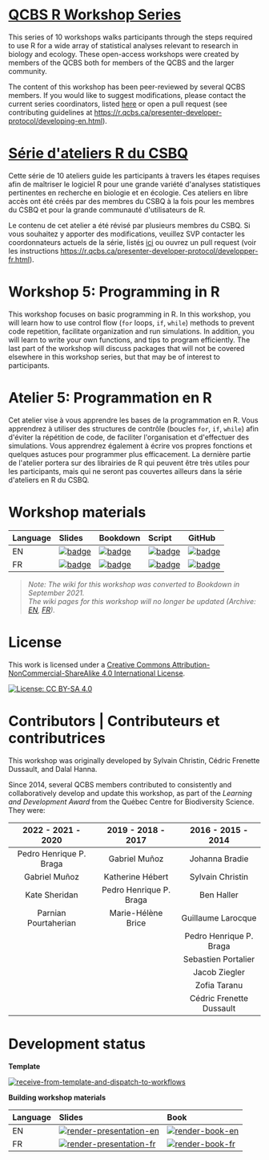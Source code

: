 # [QCBS R Workshop Series](https://r.qcbs.ca/)

This series of 10 workshops walks participants through the steps required to use R for a wide array of statistical analyses relevant to research in biology and ecology. These open-access workshops were created by members of the QCBS both for members of the QCBS and the larger community.

The content of this workshop has been peer-reviewed by several QCBS members. If you would like to suggest modifications, please contact the current series coordinators, listed [here](https://r.qcbs.ca/about/) or open a pull request (see contributing guidelines at <https://r.qcbs.ca/presenter-developer-protocol/developing-en.html>).

# [Série d'ateliers R du CSBQ](https://r.qcbs.ca/fr/)

Cette série de 10 ateliers guide les participants à travers les étapes requises afin de maîtriser le logiciel R pour une grande variété d'analyses statistiques pertinentes en recherche en biologie et en écologie. Ces ateliers en libre accès ont été créés par des membres du CSBQ à la fois pour les membres du CSBQ et pour la grande communauté d'utilisateurs de R.

Le contenu de cet atelier a été révisé par plusieurs membres du CSBQ. Si vous souhaitez y apporter des modifications, veuillez SVP contacter les coordonnateurs actuels de la série, listés [ici](https://r.qcbs.ca/fr/about) ou ouvrez un pull request (voir les instructions <https://r.qcbs.ca/presenter-developer-protocol/developper-fr.html>).

# Workshop 5: Programming in R

This workshop focuses on basic programming in R. In this workshop, you will learn how to use control flow (`for` loops, `if`, `while`) methods to prevent code repetition, facilitate organization and run simulations. In addition, you will learn to write your own functions, and tips to program efficiently. The last part of the workshop will discuss packages that will not be covered elsewhere in this workshop series, but that may be of interest to participants.

# Atelier 5: Programmation en R

Cet atelier vise à vous apprendre les bases de la programmation en R. Vous apprendrez à utiliser des structures de contrôle (boucles `for`, `if`, `while`) afin d'éviter la répétition de code, de faciliter l'organisation et d'effectuer des simulations. Vous apprendrez également à écrire vos propres fonctions et quelques astuces pour programmer plus efficacement. La dernière partie de l'atelier portera sur des librairies de R qui peuvent être très utiles pour les participants, mais qui ne seront pas couvertes ailleurs dans la série d'ateliers en R du CSBQ.

# Workshop materials

Language | Slides | Bookdown | Script | GitHub 
:--------|:-------|:-----|:------ |:-------
EN | [![badge](https://img.shields.io/static/v1?style=flat-square&label=slides&message=05&color=red&logo=html5)](https://r.qcbs.ca/workshop05/pres-en/workshop05-pres-en.html) | [![badge](https://img.shields.io/static/v1?style=flat-square&label=book&message=05&logo=github)](https://r.qcbs.ca/workshop05/book-en/index.html) | [![badge](https://img.shields.io/static/v1?style=flat-square&label=script&message=05&color=2a50b8&logo=r)](https://r.qcbs.ca/workshop05/book-en/workshop05-script-en.R) | [![badge](https://img.shields.io/static/v1?style=flat-square&label=repo&message=dev&color=6f42c1&logo=github)](https://github.com/QCBSRworkshops/workshop05) 
FR | [![badge](https://img.shields.io/static/v1?style=flat-square&label=diapos&message=05&color=red&logo=html5)](https://r.qcbs.ca/workshop05/pres-fr/workshop05-pres-fr.html) | [![badge](https://img.shields.io/static/v1?style=flat-square&label=livre&message=05&logo=github)](https://r.qcbs.ca/workshop05/book-fr/index.html) | [![badge](https://img.shields.io/static/v1?style=flat-square&label=script&message=05&color=2a50b8&logo=r)](https://r.qcbs.ca/workshop05/book-fr/workshop05-script-fr.R) | [![badge](https://img.shields.io/static/v1?style=flat-square&label=repo&message=dev&color=6f42c1&logo=github)](https://github.com/QCBSRworkshops/workshop05) 

> *Note: The wiki for this workshop was converted to Bookdown in September 2021. <br> The wiki pages for this workshop will no longer be updated (Archive: [EN](https://wiki.qcbs.ca/r_workshop5), [FR](https://wiki.qcbs.ca/r_atelier5)).* 

# License

This work is licensed under a [Creative Commons Attribution-NonCommercial-ShareAlike 4.0 International License](https://creativecommons.org/licenses/by-sa/4.0/).

[![License: CC BY-SA 4.0](https://img.shields.io/badge/License-CC%20BY--SA%204.0-lightgrey.svg)](https://creativecommons.org/licenses/by-sa/4.0/)

# Contributors | Contributeurs et contributrices 

This workshop was originally developed by Sylvain Christin, Cédric Frenette Dussault, and Dalal Hanna.

Since 2014, several QCBS members contributed to consistently and collaboratively develop and update this workshop, as part of the *Learning and Development Award* from the Québec Centre for Biodiversity Science. They were:

|      2022 - 2021 - 2020     |      2019 - 2018 - 2017     |      2016 - 2015 - 2014      |
|:---------------------------:|:---------------------------:|:----------------------------:|
| Pedro Henrique P. Braga  | Gabriel Muñoz | Johanna Bradie |
| Gabriel Muñoz  | Katherine Hébert  | Sylvain Christin |
| Kate Sheridan  | Pedro Henrique P. Braga | Ben Haller |
| Parnian Pourtaherian  | Marie-Hélène Brice | Guillaume Larocque |
|   |  | Pedro Henrique P. Braga |
|   |  | Sebastien Portalier |
|   |  | Jacob Ziegler |
|   |  | Zofia Taranu |
|   |  | Cédric Frenette Dussault |

# Development status

**Template** 

[![receive-from-template-and-dispatch-to-workflows](https://github.com/QCBSRworkshops/workshop05/workflows/receive-from-template-and-dispatch-to-workflows/badge.svg)](https://github.com/QCBSRworkshops/workshop05/actions?query=workflow%3Areceive-from-template-and-dispatch-to-workflows) 

**Building workshop materials**

Language | Slides | Book
:------- | :----- | :-----
EN  | [![render-presentation-en](https://github.com/QCBSRworkshops/workshop05/workflows/render-presentation-en/badge.svg)](https://github.com/QCBSRworkshops/workshop05/actions?query=workflow%3Arender-presentation-en) | [![render-book-en](https://github.com/QCBSRworkshops/workshop05/workflows/render-book-en/badge.svg)](https://github.com/QCBSRworkshops/workshop05/actions?query=workflow%3Arender-book-en)
FR   | [![render-presentation-fr](https://github.com/QCBSRworkshops/workshop05/workflows/render-presentation-fr/badge.svg)](https://github.com/QCBSRworkshops/workshop05/actions?query=workflow%3Arender-presentation-fr) | [![render-book-fr](https://github.com/QCBSRworkshops/workshop05/workflows/render-book-fr/badge.svg)](https://github.com/QCBSRworkshops/workshop05/actions?query=workflow%3Arender-book-fr)

